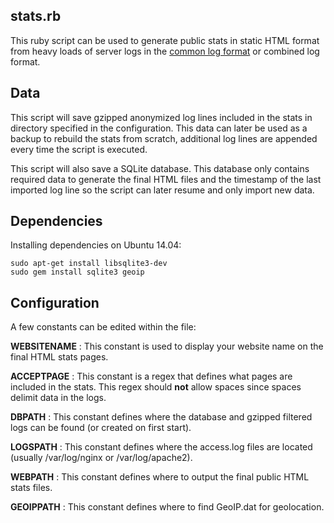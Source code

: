 ## stats.rb

This ruby script can be used to generate public stats in static HTML format from heavy loads of server logs in the [common log format](http://publib.boulder.ibm.com/tividd/td/ITWSA/ITWSA_info45/en_US/HTML/guide/c-logs.html#common) or combined log format.

## Data

This script will save gzipped anonymized log lines included in the stats in directory specified in the configuration. This data can later be used as a backup to rebuild the stats from scratch, additional log lines are appended every time the script is executed.

This script will also save a SQLite database. This database only contains required data to generate the final HTML files and the timestamp of the last imported log line so the script can later resume and only import new data.

## Dependencies

Installing dependencies on Ubuntu 14.04:

    sudo apt-get install libsqlite3-dev
    sudo gem install sqlite3 geoip

## Configuration

A few constants can be edited within the file:

**WEBSITENAME** : This constant is used to display your website name on the final HTML stats pages.

**ACCEPTPAGE** : This constant is a regex that defines what pages are included in the stats. This regex should **not** allow spaces since spaces delimit data in the logs.

**DBPATH** : This constant defines where the database and gzipped filtered logs can be found (or created on first start).

**LOGSPATH** : This constant defines where the access.log files are located (usually /var/log/nginx or /var/log/apache2).

**WEBPATH** : This constant defines where to output the final public HTML stats files.

**GEOIPPATH** : This constant defines where to find GeoIP.dat for geolocation.

